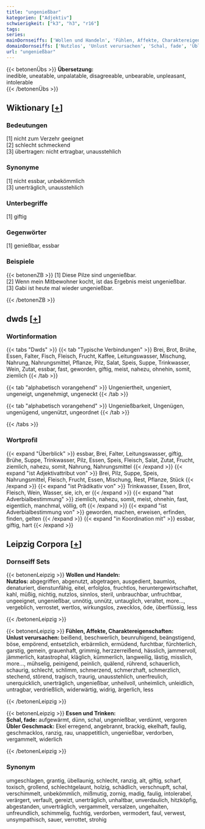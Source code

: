 ```yaml
---
title: "ungenießbar"
kategorien: ["Adjektiv"]
schwierigkeit: ["k3", "h3", "r16"]
tags:
series:
mainDornseiffs: ['Wollen und Handeln', 'Fühlen, Affekte, Charaktereigenschaften', 'Essen und Trinken']
domainDornseiffs: ['Nutzlos', 'Unlust verursachen', 'Schal, fade', 'Übler Geschmack']
url: "ungenießbar"
---
```


{{< betonenÜbs >}}
**Übersetzung:**  
inedible, uneatable, unpalatable, disagreeable, unbearable, unpleasant, intolerable  
{{< /betonenÜbs >}}

## Wiktionary [[+](https://de.wiktionary.org/wiki/ungenießbar)]

### Bedeutungen
[1] nicht zum Verzehr geeignet  
[2] schlecht schmeckend  
[3] übertragen: nicht ertragbar, unausstehlich  

### Synonyme
[1] nicht essbar, unbekömmlich  
[3] unerträglich, unausstehlich  

### Unterbegriffe
[1] giftig  

### Gegenwörter
[1] genießbar, essbar  

### Beispiele
{{< betonenZB >}}
[1] Diese Pilze sind ungenießbar.  
[2] Wenn mein Mitbewohner kocht, ist das Ergebnis meist ungenießbar.  
[3] Gabi ist heute mal wieder ungenießbar.  

{{< /betonenZB >}}


## dwds [[+](https://www.dwds.de/wb/ungenießbar)]

### Wortinformation
{{< tabs "Dwds" >}}
{{< tab "Typische Verbindungen" >}}
Brei, Brot, Brühe, Essen, Falter, Fisch, Fleisch, Frucht, Kaffee, Leitungswasser, Mischung, Nahrung, Nahrungsmittel, Pflanze, Pilz, Salat, Speis, Suppe, Trinkwasser, Wein, Zutat, essbar, fast, geworden, giftig, meist, nahezu, ohnehin, somit, ziemlich
{{< /tab >}}

{{< tab "alphabetisch vorangehend" >}}
Ungeniertheit, ungeniert, ungeneigt, ungenehmigt, ungeneckt
{{< /tab >}}

{{< tab "alphabetisch vorangehend" >}}
Ungenießbarkeit, Ungenügen, ungenügend, ungenützt, ungeordnet
{{< /tab >}}

{{< /tabs >}}

### Wortprofil
{{< expand "Überblick" >}} essbar, Brei, Falter, Leitungswasser, giftig, Brühe, Suppe, Trinkwasser, Pilz, Essen, Speis, Fleisch, Salat, Zutat, Frucht, ziemlich, nahezu, somit, Nahrung, Nahrungsmittel {{< /expand >}}
{{< expand "ist Adjektivattribut von" >}} Brei, Pilz, Suppe, Speis, Nahrungsmittel, Fleisch, Frucht, Essen, Mischung, Rest, Pflanze, Stück {{< /expand >}}
{{< expand "ist Prädikativ von" >}} Trinkwasser, Essen, Brot, Fleisch, Wein, Wasser, sie, ich, er {{< /expand >}}
{{< expand "hat Adverbialbestimmung" >}} ziemlich, nahezu, somit, meist, ohnehin, fast, eigentlich, manchmal, völlig, oft {{< /expand >}}
{{< expand "ist Adverbialbestimmung von" >}} geworden, machen, erweisen, erfinden, finden, gelten {{< /expand >}}
{{< expand "in Koordination mit" >}} essbar, giftig, hart {{< /expand >}}

## Leipzig Corpora [[+](https://corpora.uni-leipzig.de/en/res?word=ungenießbar&corpusId=deu_newscrawl-public_2018)]

### Dornseiff Sets
{{< betonenLeipzig >}}
**Wollen und Handeln:**  
**Nutzlos:** abgegriffen, abgenutzt, abgetragen, ausgedient, baumlos, denaturiert, dienstunfähig, eitel, erfolglos, fruchtlos, heruntergewirtschaftet, kahl, müßig, nichtig, nutzlos, sinnlos, steril, unbrauchbar, unfruchtbar, ungeeignet, ungenießbar, unnötig, unnütz, untauglich, veraltet, more..., vergeblich, verrostet, wertlos, wirkungslos, zwecklos, öde, überflüssig, less  

{{< /betonenLeipzig >}}


{{< betonenLeipzig >}}
**Fühlen, Affekte, Charaktereigenschaften:**  
**Unlust verursachen:** beißend, beschwerlich, beunruhigend, beängstigend, böse, empörend, entsetzlich, erbärmlich, ermüdend, furchtbar, fürchterlich, garstig, gemein, grauenhaft, grimmig, herzzerreißend, hässlich, jammervoll, jämmerlich, katastrophal, kläglich, kümmerlich, langweilig, lästig, misslich, more..., mühselig, peinigend, peinlich, quälend, rührend, schauerlich, schaurig, schlecht, schlimm, schmerzend, schmerzhaft, schmerzlich, stechend, störend, tragisch, traurig, unausstehlich, unerfreulich, unerquicklich, unerträglich, ungenießbar, unheilvoll, unheimlich, unleidlich, untragbar, verdrießlich, widerwärtig, widrig, ärgerlich, less  

{{< /betonenLeipzig >}}


{{< betonenLeipzig >}}
**Essen und Trinken:**  
**Schal, fade:** aufgewärmt, dünn, schal, ungenießbar, verdünnt, vergoren  
**Übler Geschmack:** Ekel erregend, angebrannt, brackig, ekelhaft, faulig, geschmacklos, ranzig, rau, unappetitlich, ungenießbar, verdorben, vergammelt, widerlich  

{{< /betonenLeipzig >}}

### Synonym
umgeschlagen, grantig, übellaunig, schlecht, ranzig, alt, giftig, scharf, toxisch, grollend, schlechtgelaunt, holzig, schädlich, verschnupft, schal, verschimmelt, unbekömmlich, mißmutig, zornig, madig, faulig, intolerabel, verärgert, verfault, gereizt, unerträglich, unhaltbar, unverdaulich, hitzköpfig, abgestanden, unverträglich, vergammelt, versalzen, ungehalten, unfreundlich, schimmelig, fuchtig, verdorben, vermodert, faul, verwest, unsympathisch, sauer, verrottet, strohig

